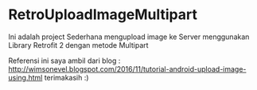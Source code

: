 # RetroUploadImageMultipart

Ini adalah project Sederhana mengupload image ke Server menggunakan Library Retrofit 2 dengan metode Multipart 


Referensi ini saya ambil dari blog : http://wimsonevel.blogspot.com/2016/11/tutorial-android-upload-image-using.html
terimakasih :)
